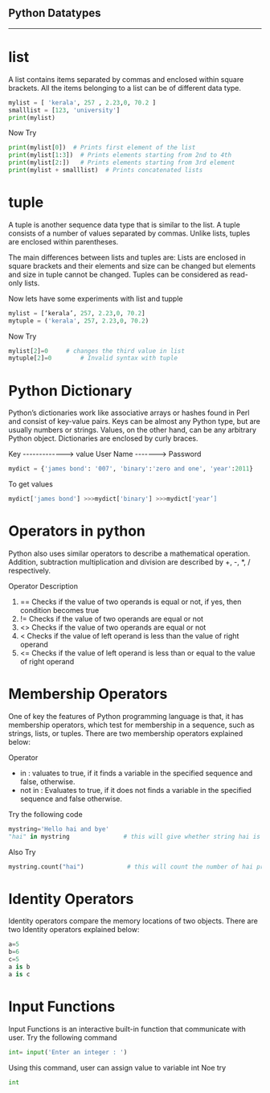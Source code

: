 ## Python Datatypes 
----- 
# list

A list contains items separated by commas and enclosed within square brackets. All the items belonging to a list can be of different data type.

```python
mylist = [ 'kerala', 257 , 2.23,0, 70.2 ] 
smalllist = [123, 'university']
print(mylist) 

```
Now Try 

```python
print(mylist[0])  # Prints first element of the list
print(mylist[1:3])  # Prints elements starting from 2nd to 4th
print(mylist[2:])   # Prints elements starting from 3rd element 
print(mylist + smalllist)  # Prints concatenated lists
```

# tuple 

A tuple is another sequence data type that is similar to the list. A tuple consists of a number of values separated by commas. Unlike lists, tuples are enclosed within parentheses.

The main differences between lists and tuples are: Lists are enclosed in square brackets and their elements and size can be changed but elements and size in tuple cannot be changed. Tuples can be considered as read-only lists.

Now lets have some experiments with list and tupple

```python
mylist = [‘kerala’, 257, 2.23,0, 70.2] 
mytuple = ('kerala', 257, 2.23,0, 70.2) 
```
Now Try 

```python
mylist[2]=0		# changes the third value in list 
mytuple[2]=0		# Invalid syntax with tuple
```

# Python Dictionary

Python’s dictionaries work like associative arrays or hashes found in Perl and consist of key-value pairs. Keys can be almost any Python type, but are usually numbers or strings. Values, on the other hand, can be any arbitrary Python object. Dictionaries are enclosed by curly braces.

Key -------------> value
User Name -------> Password

```python
mydict = {'james bond': '007', 'binary':'zero and one', 'year':2011}
```
To get values 
```python
mydict['james bond'] >>>mydict['binary'] >>>mydict['year’]
```

# Operators in python

Python also uses similar operators to describe a mathematical operation. Addition, subtraction multiplication and division are described by +, -, *, / respectively. 

Operator      Description
1. ==              Checks if the value of two operands is equal or not, if yes, then condition becomes true
2. !=              Checks if the value of two operands are equal or not
3. <>              Checks if the value of two operands are equal or not
4. <              Checks if the value of left operand is less than the value of right operand
5. <=              Checks if the value of left operand is less than or equal to the value of right operand

# Membership Operators

One of key the features of Python programming language is that,  it has membership operators, which test for membership in a sequence, such as strings, lists, or tuples. There are two membership operators explained below:

Operator  
- in :   valuates to true, if it finds a variable in the specified sequence and false, otherwise.
- not in :    Evaluates to true, if it does not finds a variable in the specified sequence and false otherwise.

Try the following code

```python
mystring='Hello hai and bye' 
"hai" in mystring               # this will give whether string hai is present in the string str (TRUE or FALSE) 
```
Also Try 
```python
mystring.count("hai")            # this will count the number of hai present in the string
```

# Identity Operators

Identity operators compare the memory locations of two objects. There are two Identity operators explained below:

```python
a=5
b=6
c=5 
a is b 
a is c
```
# Input Functions

Input Functions is an interactive built-in function that communicate with user. Try the following command
```python
int= input('Enter an integer : ')
```
Using this command, user can assign value to variable int 
Noe try

```python
int 
```
